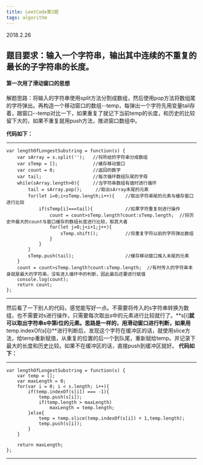 ```yaml
---
title: LeetCode第3题
tags: algorithm
---
```


2018.2.26
## 题目要求：输入一个字符串，输出其中连续的不重复的最长的子字符串的长度。
#### **第一次用了滑动窗口的思想**
解题思路：将输入的字符串使用split方法分割成数组，然后使用pop方法将数组尾的字符弹出。再构造一个移动窗口的数组--temp，每弹出一个字符先用变量tail存着，跟窗口--temp对比一下，如果重复了就记下当前temp的长度，和历史的比较留下大的，如果不重复就用push方法，推进窗口数组中。

**代码如下：**

---
```
var lengthOfLongestSubstring = function(s) {
    var sArray = s.split('');   //将所给的字符串分成数组
    var sTemp = [];             //缓存移动窗口
    var count = 0;              //返回的数字
    var tail;                   //每次循环数组队尾的字母   
    while(sArray.length>0){     //当字符串数组有值时进行循环
        tail = sArray.pop();     //取出sArray末尾的元素
        for(let i=0;i<sTemp.length;i++){    //取出字符串尾的元素与缓存窗口进行比较
            if(sTemp[i]===tail){            //如果字符重复则进行操作
                count = count>sTemp.length?count:sTemp.length;  //将历史中最大的count与窗口缓存的数组长度进行比较，取其大者
                for(let j=0;j<i+1;j++){     
                    sTemp.shift();          //将重复字符以前的字符弹出数组
                }
            }
        }
        sTemp.push(tail);                   //缓存移动窗口推入末尾的元素
    }
    count = count>sTemp.length?count:sTemp.length;  //有时传入的字符串本身就是最大的字符串，没有进入循环中的判断，因此最后还要进行赋值
    console.log(count);
    return count;
};
```
---

然后看了一下别人的代码，感觉能写好一点。不需要将传入的s字符串转换为数组，也不需要对s进行操作，只需要每次取出s中的元素进行比较就行了。**s[i]**就可以取出字符串s中第i位的元素。思路是一样的，用滑动窗口进行判断，如果用**temp.indexOf(s[i])**进行判断后，发现这个字符在缓冲区的话，就使用slice方法，给temp重新赋值，从重复的位置的后一个到队尾，重新赋给temp。并记录下最大的长度和历史比较。如果不在缓冲区的话，直接push到缓冲区就好。
**代码如下：**

---
```
var lengthOfLongestSubstring = function(s) {
    var temp = [];
    var maxLength = 0; 
    for(var i = 0; i < s.length; i++){
        if(temp.indexOf(s[i]) === -1){
            temp.push(s[i]);
            if(temp.length > maxLength)
                maxLength = temp.length;
        }else{
            temp = temp.slice(temp.indexOf(s[i]) + 1,temp.length);
            temp.push(s[i]);
        }
    }
    
    return maxLength;
};
```

---
